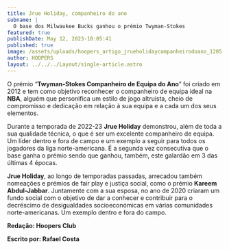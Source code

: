 ```yaml
---
title: Jrue Holiday, companheiro do ano
subname: |
  O base dos Milwaukee Bucks ganhou o prémio Twyman-Stokes
featured: true
publishDate: May 12, 2023-10:05:41
published: true
image: /assets/uploads/hoopers_artigo_jrueholidaycompanheirodoano_1205.png
author: HOOPERS
layout: ../../../Layout/single-article.astro
---
```

O prémio “**Twyman-Stokes Companheiro de Equipa do Ano**” foi criado em 2012 e tem como objetivo reconhecer o companheiro de equipa ideal na **NBA**, alguém que personifica um estilo de jogo altruísta, cheio de compromisso e dedicação em relação à sua equipa e a cada um dos seus elementos. 



Durante a temporada de 2022-23 **Jrue Holiday** demonstrou, além de toda a sua qualidade técnica, o que é ser um excelente companheiro de equipa. Um líder dentro e fora de campo e um exemplo a seguir para todos os jogadores da liga norte-americana. É a segunda vez consecutiva que o base ganha o prémio sendo que ganhou, também, este galardão em 3 das últimas 4 épocas.



**Jrue Holiday**, ao longo de temporadas passadas, arrecadou também nomeações e prémios de fair play e justiça social, como o prémio **Kareem Abdul-Jabbar**. Juntamente com a sua esposa, no ano de 2020 criaram um fundo social com o objetivo de dar a conhecer e contribuir para o decréscimo de desigualdades socioeconómicas em várias comunidades norte-americanas. Um exemplo dentro e fora do campo.



**Redação: Hoopers Club**

**Escrito por: Rafael Costa**
